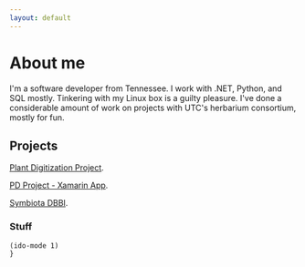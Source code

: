 ```yaml
---
layout: default
---
```

# About me 

I'm a software developer from Tennessee. I work with .NET, Python, and SQL mostly. Tinkering with my Linux box is a guilty pleasure. I've done a considerable amount of work on projects with UTC's herbarium consortium, mostly for fun.

## Projects

[Plant Digitization Project](https://github.com/j-h-m/Plant-Digitization-Project).

[PD Project - Xamarin App](https://github.com/j-h-m/pd-project-xamarin).

[Symbiota DBBI](https://github.com/j-h-m/Symbiota-Light).

### Stuff

```elisp
(ido-mode 1)
}
```